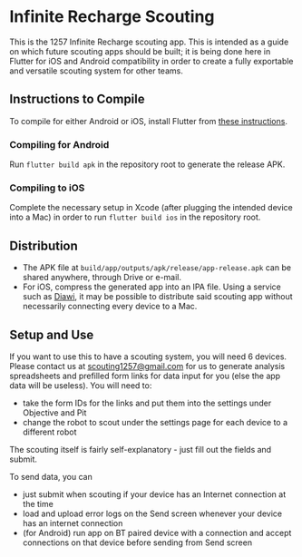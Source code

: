 # Infinite Recharge Scouting

This is the 1257 Infinite Recharge scouting app. This is intended as a guide on which future scouting apps should be built; it is being done here in Flutter for iOS and Android compatibility in order to create a fully exportable and versatile scouting system for other teams.

Instructions to Compile
------

To compile for either Android or iOS, install Flutter from [these instructions](https://flutter.io/setup).

### Compiling for Android

Run `flutter build apk` in the repository root to generate the release APK.

### Compiling to iOS

Complete the necessary setup in Xcode (after plugging the intended device into a Mac) in order to run `flutter build ios` in the repository root.

Distribution
------

  * The APK file at `build/app/outputs/apk/release/app-release.apk` can be shared anywhere, through Drive or e-mail.
  * For iOS, compress the generated app into an IPA file. Using a service such as [Diawi](https://diawi.com), it may be possible to distribute said scouting app without necessarily connecting every device to a Mac.

Setup and Use
------

If you want to use this to have a scouting system, you will need 6 devices. Please contact us at scouting1257@gmail.com for us to generate analysis spreadsheets and prefilled form links for data input for you (else the app data will be useless). You will need to: 
  * take the form IDs for the links and put them into the settings under Objective and Pit 
  * change the robot to scout under the settings page for each device to a different robot

The scouting itself is fairly self-explanatory - just fill out the fields and submit.

To send data, you can
  * just submit when scouting if your device has an Internet connection at the time
  * load and upload error logs on the Send screen whenever your device has an internet connection
  * (for Android) run app on BT paired device with a connection and accept connections on that device before sending from Send screen
